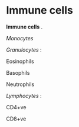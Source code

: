 ---
---
# Immune cells

**Immune cells** .

*Monocytes*

*Granulocytes* :

Eosinophils

Basophils

Neutrophils

*Lymphocytes* :

CD4+ve

CD8+ve

